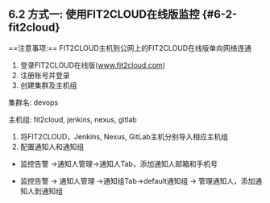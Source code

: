 ## **6.2 方式一: 使用FIT2CLOUD在线版监控** {#6-2-fit2cloud}

==注意事项:== FIT2CLOUD主机到公网上的FIT2CLOUD在线版单向网络连通

1)  登录FIT2CLOUD在线版(www.fit2cloud.com)
2)  注册账号并登录
3)  创建集群及主机组

集群名: devops

主机组: fit2cloud, jenkins, nexus, gitlab

1)  将FIT2CLOUD，Jenkins, Nexus, GitLab主机分别导入相应主机组
2)  配置通知人和通知组

*  监控告警 -&gt;通知人管理-&gt;通知人Tab，添加通知人邮箱和手机号
    
*  监控告警 -&gt; 通知人管理 -&gt;通知组Tab-&gt;default通知组 -&gt; 管理通知人，添加通知人到通知组